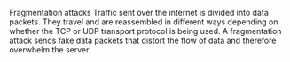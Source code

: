 Fragmentation attacks
Traffic sent over the internet is divided into data packets. They travel and are reassembled in different ways depending on whether the TCP or UDP transport protocol is being used. A fragmentation attack sends fake data packets that distort the flow of data and therefore overwhelm the server.
